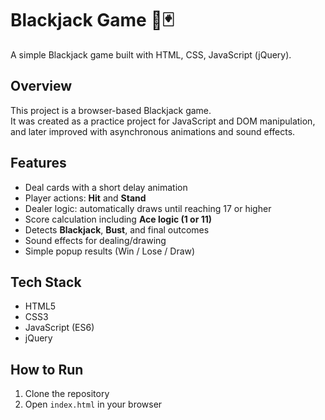 # Blackjack Game 🎲🃏

A simple Blackjack game built with HTML, CSS, JavaScript (jQuery).  

## Overview
This project is a browser-based Blackjack game.  
It was created as a practice project for JavaScript and DOM manipulation, and later improved with asynchronous animations and sound effects.

## Features
- Deal cards with a short delay animation
- Player actions: **Hit** and **Stand**
- Dealer logic: automatically draws until reaching 17 or higher
- Score calculation including **Ace logic (1 or 11)**
- Detects **Blackjack**, **Bust**, and final outcomes
- Sound effects for dealing/drawing
- Simple popup results (Win / Lose / Draw)

## Tech Stack
- HTML5
- CSS3
- JavaScript (ES6)
- jQuery

## How to Run
1. Clone the repository
2. Open `index.html` in your browser

